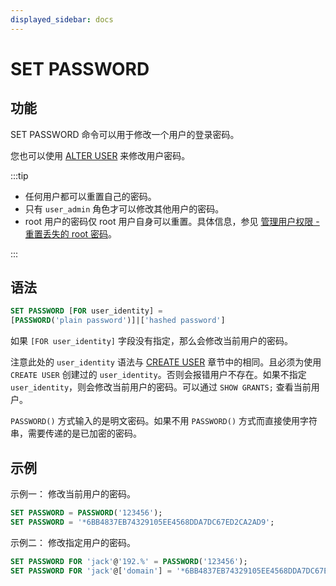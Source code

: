 ```yaml
---
displayed_sidebar: docs
---
```


# SET PASSWORD

## 功能

SET PASSWORD 命令可以用于修改一个用户的登录密码。

您也可以使用 [ALTER USER](ALTER_USER.md) 来修改用户密码。

:::tip

- 任何用户都可以重置自己的密码。
- 只有 `user_admin` 角色才可以修改其他用户的密码。
- root 用户的密码仅 root 用户自身可以重置。具体信息，参见 [管理用户权限 - 重置丢失的 root 密码](../../../administration/user_privs/authorization/User_privilege.md#重置丢失的-root-密码)。

:::

## 语法

```SQL
SET PASSWORD [FOR user_identity] =
[PASSWORD('plain password')]|['hashed password']
```

如果 `[FOR user_identity]` 字段没有指定，那么会修改当前用户的密码。

注意此处的 `user_identity` 语法与 [CREATE USER](../account-management/CREATE_USER.md) 章节中的相同。且必须为使用 `CREATE USER` 创建过的 `user_identity`。否则会报错用户不存在。如果不指定 `user_identity`，则会修改当前用户的密码。可以通过 `SHOW GRANTS;` 查看当前用户。

`PASSWORD()` 方式输入的是明文密码。如果不用 `PASSWORD()` 方式而直接使用字符串，需要传递的是已加密的密码。

## 示例

示例一： 修改当前用户的密码。

```SQL
SET PASSWORD = PASSWORD('123456');
SET PASSWORD = '*6BB4837EB74329105EE4568DDA7DC67ED2CA2AD9';
```

示例二： 修改指定用户的密码。

```SQL
SET PASSWORD FOR 'jack'@'192.%' = PASSWORD('123456');
SET PASSWORD FOR 'jack'@['domain'] = '*6BB4837EB74329105EE4568DDA7DC67ED2CA2AD9';
```
